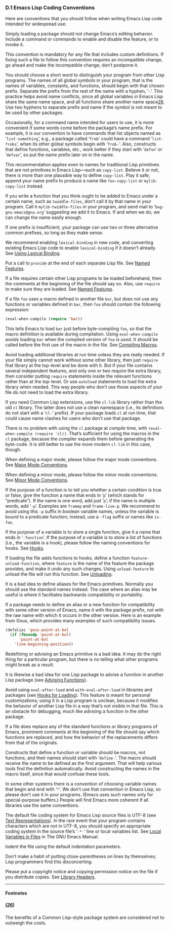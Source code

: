 

### D.1 Emacs Lisp Coding Conventions

Here are conventions that you should follow when writing Emacs Lisp code intended for widespread use:

Simply loading a package should not change Emacs’s editing behavior. Include a command or commands to enable and disable the feature, or to invoke it.

This convention is mandatory for any file that includes custom definitions. If fixing such a file to follow this convention requires an incompatible change, go ahead and make the incompatible change; don’t postpone it.

You should choose a short word to distinguish your program from other Lisp programs. The names of all global symbols in your program, that is the names of variables, constants, and functions, should begin with that chosen prefix. Separate the prefix from the rest of the name with a hyphen, ‘`-`’. This practice helps avoid name conflicts, since all global variables in Emacs Lisp share the same name space, and all functions share another name space[26](#FOOT26). Use two hyphens to separate prefix and name if the symbol is not meant to be used by other packages.

Occasionally, for a command name intended for users to use, it is more convenient if some words come before the package’s name prefix. For example, it is our convention to have commands that list objects named as ‘`list-something`’, e.g., a package called ‘`frob`’ could have a command ‘`list-frobs`’, when its other global symbols begin with ‘`frob-`’. Also, constructs that define functions, variables, etc., work better if they start with ‘`defun`’ or ‘`defvar`’, so put the name prefix later on in the name.

This recommendation applies even to names for traditional Lisp primitives that are not primitives in Emacs Lisp—such as `copy-list`. Believe it or not, there is more than one plausible way to define `copy-list`. Play it safe; append your name prefix to produce a name like `foo-copy-list` or `mylib-copy-list` instead.

If you write a function that you think ought to be added to Emacs under a certain name, such as `twiddle-files`, don’t call it by that name in your program. Call it `mylib-twiddle-files` in your program, and send mail to ‘`bug-gnu-emacs@gnu.org`’ suggesting we add it to Emacs. If and when we do, we can change the name easily enough.

If one prefix is insufficient, your package can use two or three alternative common prefixes, so long as they make sense.

We recommend enabling `lexical-binding` in new code, and converting existing Emacs Lisp code to enable `lexical-binding` if it doesn’t already. See [Using Lexical Binding](Using-Lexical-Binding.html).

Put a call to `provide` at the end of each separate Lisp file. See [Named Features](Named-Features.html).

If a file requires certain other Lisp programs to be loaded beforehand, then the comments at the beginning of the file should say so. Also, use `require` to make sure they are loaded. See [Named Features](Named-Features.html).

If a file `foo` uses a macro defined in another file `bar`, but does not use any functions or variables defined in `bar`, then `foo` should contain the following expression:

```lisp
(eval-when-compile (require 'bar))
```

This tells Emacs to load `bar` just before byte-compiling `foo`, so that the macro definition is available during compilation. Using `eval-when-compile` avoids loading `bar` when the compiled version of `foo` is *used*. It should be called before the first use of the macro in the file. See [Compiling Macros](Compiling-Macros.html).

Avoid loading additional libraries at run time unless they are really needed. If your file simply cannot work without some other library, then just `require` that library at the top-level and be done with it. But if your file contains several independent features, and only one or two require the extra library, then consider putting `require` statements inside the relevant functions rather than at the top-level. Or use `autoload` statements to load the extra library when needed. This way people who don’t use those aspects of your file do not need to load the extra library.

If you need Common Lisp extensions, use the `cl-lib` library rather than the old `cl` library. The latter does not use a clean namespace (i.e., its definitions do not start with a ‘`cl-`’ prefix). If your package loads `cl` at run time, that could cause name clashes for users who don’t use that package.

There is no problem with using the `cl` package at *compile* time, with `(eval-when-compile (require 'cl))`. That’s sufficient for using the macros in the `cl` package, because the compiler expands them before generating the byte-code. It is still better to use the more modern `cl-lib` in this case, though.

When defining a major mode, please follow the major mode conventions. See [Major Mode Conventions](Major-Mode-Conventions.html).

When defining a minor mode, please follow the minor mode conventions. See [Minor Mode Conventions](Minor-Mode-Conventions.html).

If the purpose of a function is to tell you whether a certain condition is true or false, give the function a name that ends in ‘`p`’ (which stands for “predicate”). If the name is one word, add just ‘`p`’; if the name is multiple words, add ‘`-p`’. Examples are `framep` and `frame-live-p`. We recommend to avoid using this `-p` suffix in boolean variable names, unless the variable is bound to a predicate function; instead, use a `-flag` suffix or names like `is-foo`.

If the purpose of a variable is to store a single function, give it a name that ends in ‘`-function`’. If the purpose of a variable is to store a list of functions (i.e., the variable is a hook), please follow the naming conventions for hooks. See [Hooks](Hooks.html).

If loading the file adds functions to hooks, define a function `feature-unload-function`, where `feature` is the name of the feature the package provides, and make it undo any such changes. Using `unload-feature` to unload the file will run this function. See [Unloading](Unloading.html).

It is a bad idea to define aliases for the Emacs primitives. Normally you should use the standard names instead. The case where an alias may be useful is where it facilitates backwards compatibility or portability.

If a package needs to define an alias or a new function for compatibility with some other version of Emacs, name it with the package prefix, not with the raw name with which it occurs in the other version. Here is an example from Gnus, which provides many examples of such compatibility issues.

```lisp
(defalias 'gnus-point-at-bol
  (if (fboundp 'point-at-bol)
      'point-at-bol
    'line-beginning-position))
```

Redefining or advising an Emacs primitive is a bad idea. It may do the right thing for a particular program, but there is no telling what other programs might break as a result.

It is likewise a bad idea for one Lisp package to advise a function in another Lisp package (see [Advising Functions](Advising-Functions.html)).

Avoid using `eval-after-load` and `with-eval-after-load` in libraries and packages (see [Hooks for Loading](Hooks-for-Loading.html)). This feature is meant for personal customizations; using it in a Lisp program is unclean, because it modifies the behavior of another Lisp file in a way that’s not visible in that file. This is an obstacle for debugging, much like advising a function in the other package.

If a file does replace any of the standard functions or library programs of Emacs, prominent comments at the beginning of the file should say which functions are replaced, and how the behavior of the replacements differs from that of the originals.

Constructs that define a function or variable should be macros, not functions, and their names should start with ‘`define-`’. The macro should receive the name to be defined as the first argument. That will help various tools find the definition automatically. Avoid constructing the names in the macro itself, since that would confuse these tools.

In some other systems there is a convention of choosing variable names that begin and end with ‘`*`’. We don’t use that convention in Emacs Lisp, so please don’t use it in your programs. (Emacs uses such names only for special-purpose buffers.) People will find Emacs more coherent if all libraries use the same conventions.

The default file coding system for Emacs Lisp source files is UTF-8 (see [Text Representations](Text-Representations.html)). In the rare event that your program contains characters which are *not* in UTF-8, you should specify an appropriate coding system in the source file’s ‘`-*-`’ line or local variables list. See [Local Variables in Files](https://www.gnu.org/software/emacs/manual/html_node/emacs/File-Variables.html#File-Variables) in The GNU Emacs Manual.

Indent the file using the default indentation parameters.

Don’t make a habit of putting close-parentheses on lines by themselves; Lisp programmers find this disconcerting.

Please put a copyright notice and copying permission notice on the file if you distribute copies. See [Library Headers](Library-Headers.html).

***

#### Footnotes

##### [(26)](#DOCF26)

The benefits of a Common Lisp-style package system are considered not to outweigh the costs.
